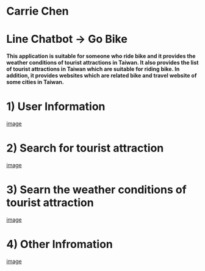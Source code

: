 # Carrie Chen

# Line Chatbot -> Go Bike
**This application is suitable for someone who ride bike and it provides the weather conditions of tourist attractions in Taiwan. It also provides the list of tourist attractions in Taiwan which are suitable for riding bike. In addition, it provides websites which are related bike and travel website of some cities in Taiwan.**



# 1) User Information
[image](https://i.imgur.com/4Afr2gd.png)

# 2) Search for tourist attraction 
[image](https://i.imgur.com/sF3Zz7T.png)

# 3) Searn the weather conditions of tourist attraction 
[image](https://i.imgur.com/sbm4PxF.png)

# 4) Other Infromation
[image](https://i.imgur.com/Kcs7yWR.png)


